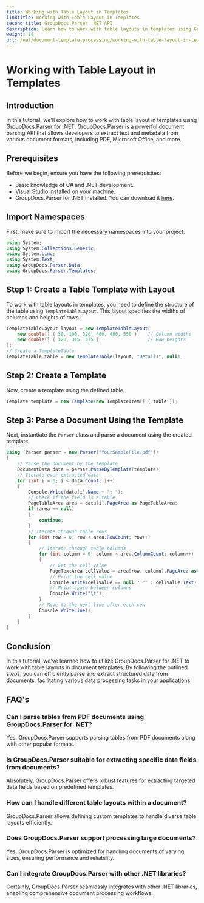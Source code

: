```yaml
---
title: Working with Table Layout in Templates
linktitle: Working with Table Layout in Templates
second_title: GroupDocs.Parser .NET API
description: Learn how to work with table layouts in templates using GroupDocs.Parser for .NET. Extract structured data efficiently from documents.
weight: 14
url: /net/document-template-processing/working-with-table-layout-in-templates/
---
```


# Working with Table Layout in Templates

## Introduction
In this tutorial, we'll explore how to work with table layout in templates using GroupDocs.Parser for .NET. GroupDocs.Parser is a powerful document parsing API that allows developers to extract text and metadata from various document formats, including PDF, Microsoft Office, and more.
## Prerequisites
Before we begin, ensure you have the following prerequisites:
- Basic knowledge of C# and .NET development.
- Visual Studio installed on your machine.
- GroupDocs.Parser for .NET installed. You can download it [here](https://releases.groupdocs.com/parser/net/).

## Import Namespaces
First, make sure to import the necessary namespaces into your project:
```csharp
using System;
using System.Collections.Generic;
using System.Linq;
using System.Text;
using GroupDocs.Parser.Data;
using GroupDocs.Parser.Templates;
```
## Step 1: Create a Table Template with Layout
To work with table layouts in templates, you need to define the structure of the table using `TemplateTableLayout`. This layout specifies the widths of columns and heights of rows.
```csharp
TemplateTableLayout layout = new TemplateTableLayout(
    new double[] { 30, 100, 320, 400, 480, 550 },   // Column widths
    new double[] { 320, 345, 375 }                  // Row heights
);
// Create a TemplateTable
TemplateTable table = new TemplateTable(layout, "Details", null);
```
## Step 2: Create a Template
Now, create a template using the defined table.
```csharp
Template template = new Template(new TemplateItem[] { table });
```
## Step 3: Parse a Document Using the Template
Next, instantiate the `Parser` class and parse a document using the created template.
```csharp
using (Parser parser = new Parser("YourSampleFile.pdf"))
{
    // Parse the document by the template
    DocumentData data = parser.ParseByTemplate(template);
    // Iterate over extracted data
    for (int i = 0; i < data.Count; i++)
    {
        Console.Write(data[i].Name + ": ");
        // Check if the field is a table
        PageTableArea area = data[i].PageArea as PageTableArea;
        if (area == null)
        {
            continue;
        }
        // Iterate through table rows
        for (int row = 0; row < area.RowCount; row++)
        {
            // Iterate through table columns
            for (int column = 0; column < area.ColumnCount; column++)
            {
                // Get the cell value
                PageTextArea cellValue = area[row, column].PageArea as PageTextArea;
                // Print the cell value
                Console.Write(cellValue == null ? "" : cellValue.Text);
                // Print space between columns
                Console.Write("\t");
            }
            // Move to the next line after each row
            Console.WriteLine();
        }
    }
}
```

## Conclusion
In this tutorial, we've learned how to utilize GroupDocs.Parser for .NET to work with table layouts in document templates. By following the outlined steps, you can efficiently parse and extract structured data from documents, facilitating various data processing tasks in your applications.

## FAQ's
### Can I parse tables from PDF documents using GroupDocs.Parser for .NET?
Yes, GroupDocs.Parser supports parsing tables from PDF documents along with other popular formats.
### Is GroupDocs.Parser suitable for extracting specific data fields from documents?
Absolutely, GroupDocs.Parser offers robust features for extracting targeted data fields based on predefined templates.
### How can I handle different table layouts within a document?
GroupDocs.Parser allows defining custom templates to handle diverse table layouts efficiently.
### Does GroupDocs.Parser support processing large documents?
Yes, GroupDocs.Parser is optimized for handling documents of varying sizes, ensuring performance and reliability.
### Can I integrate GroupDocs.Parser with other .NET libraries?
Certainly, GroupDocs.Parser seamlessly integrates with other .NET libraries, enabling comprehensive document processing workflows.
